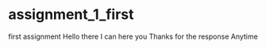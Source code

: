 # assignment_1_first
first assignment 
Hello there 
I can here you
Thanks for the response
Anytime 
